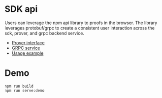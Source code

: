 # SDK api
Users can leverage the npm api library to proofs in the browser. The library leverages protobuf/grpc to create
a consistent user interaction across the sdk, prover, and grpc backend service.

* [Prover interface](https://github.com/starkoracles/starknet-miden-verifier/blob/proto-api/sdk-api/src/sdk.ts)
* [GRPC service](https://github.com/starkoracles/starknet-miden-verifier/blob/proto-api/sdk-api/proto/service.proto)
* [Usage example](https://github.com/starkoracles/starknet-miden-verifier/blob/proto-api/sdk-api/src/demo/index.ts#L21)

# Demo
```
npm run build
npm run serve:demo
```